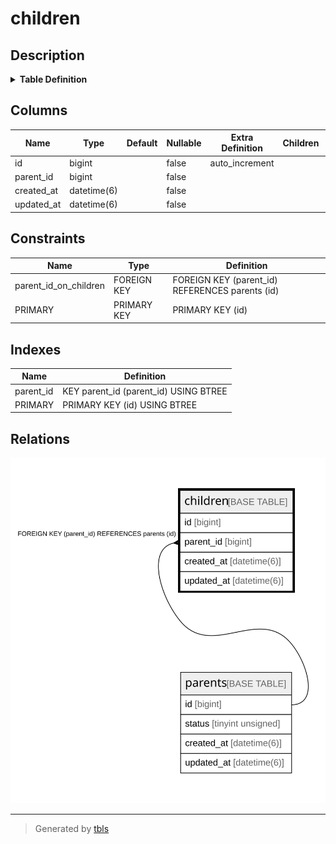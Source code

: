 # children

## Description

<details>
<summary><strong>Table Definition</strong></summary>

```sql
CREATE TABLE `children` (
  `id` bigint NOT NULL AUTO_INCREMENT,
  `parent_id` bigint NOT NULL,
  `created_at` datetime(6) NOT NULL,
  `updated_at` datetime(6) NOT NULL,
  PRIMARY KEY (`id`),
  KEY `parent_id` (`parent_id`),
  CONSTRAINT `parent_id_on_children` FOREIGN KEY (`parent_id`) REFERENCES `parents` (`id`)
) ENGINE=InnoDB DEFAULT CHARSET=utf8mb4 COLLATE=utf8mb4_general_ci
```

</details>

## Columns

| Name | Type | Default | Nullable | Extra Definition | Children | Parents | Comment |
| ---- | ---- | ------- | -------- | ---------------- | -------- | ------- | ------- |
| id | bigint |  | false | auto_increment |  |  |  |
| parent_id | bigint |  | false |  |  | [parents](parents.md) |  |
| created_at | datetime(6) |  | false |  |  |  |  |
| updated_at | datetime(6) |  | false |  |  |  |  |

## Constraints

| Name | Type | Definition |
| ---- | ---- | ---------- |
| parent_id_on_children | FOREIGN KEY | FOREIGN KEY (parent_id) REFERENCES parents (id) |
| PRIMARY | PRIMARY KEY | PRIMARY KEY (id) |

## Indexes

| Name | Definition |
| ---- | ---------- |
| parent_id | KEY parent_id (parent_id) USING BTREE |
| PRIMARY | PRIMARY KEY (id) USING BTREE |

## Relations

![er](children.svg)

---

> Generated by [tbls](https://github.com/k1LoW/tbls)

